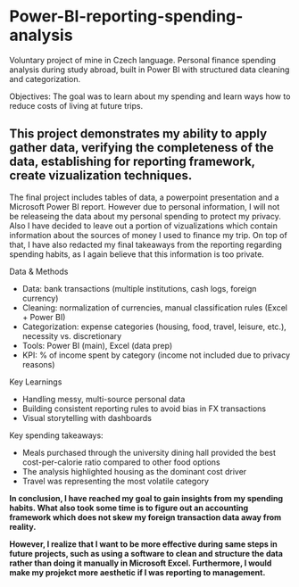 # Power-BI-reporting-spending-analysis
Voluntary project of mine in Czech language. Personal finance spending analysis during study abroad, built in Power BI with structured data cleaning and categorization.

Objectives:
The goal was to learn about my spending and learn ways how to reduce costs of living at future trips.

## This project demonstrates my ability to apply gather data, verifying the completeness of the data, establishing for reporting framework, create vizualization techniques.

The final project includes tables of data, a powerpoint presentation and a Microsoft Power BI report.
However due to personal information, I will not be releaseing the data about my personal spending to protect my privacy. Also I have decided to leave out a portion of vizualizations which contain information about the sources of money I used to finance my trip. On top of that, I have also redacted my final takeaways from the reporting regarding spending habits, as I again believe that this information is too private.

Data & Methods
- Data: bank transactions (multiple institutions, cash logs, foreign currency)
- Cleaning: normalization of currencies, manual classification rules (Excel + Power BI)
- Categorization: expense categories (housing, food, travel, leisure, etc.), necessity vs. discretionary
- Tools: Power BI (main), Excel (data prep)
- KPI: % of income spent by category (income not included due to privacy reasons)

Key Learnings
- Handling messy, multi-source personal data
- Building consistent reporting rules to avoid bias in FX transactions
- Visual storytelling with dashboards

Key spending takeaways:
- Meals purchased through the university dining hall provided the best cost-per-calorie ratio compared to other food options
- The analysis highlighted housing as the dominant cost driver
- Travel was representing the most volatile category

**In conclusion, I have reached my goal to gain insights from my spending habits. What also took some time is to figure out an accounting framework which does not skew my foreign transaction data away from reality.**

**However, I realize that I want to be more effective during same steps in future projects, such as using a software to clean and structure the data rather than doing it manually in Microsoft Excel. Furthermore, I would make my projekct more aesthetic if I was reporting to management.**

